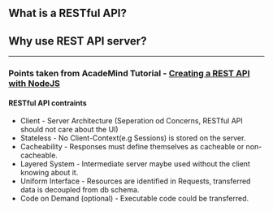 ## What is a RESTful API?


## Why use REST API server?

***
### Points taken from AcadeMind Tutorial -  **[Creating a REST API with NodeJS](https://youtu.be/0oXYLzuucwE?t=13m19s)**
#### RESTful API contraints

* Client - Server Architecture (Seperation od Concerns, RESTful API should not care about the UI)
* Stateless - No Client-Context(e.g Sessions) is stored on the server.
* Cacheability - Responses must define themselves as cacheable or non-cacheable.
* Layered System - Intermediate server maybe used without the client knowing about it.
* Uniform Interface - Resources are identified in Requests, transferred data is decoupled from db schema.
* Code on Demand (optional) - Executable code could be transferred.
